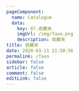 ```yaml
---
pageComponent: 
  name: Catalogue
  data: 
    key: 07.收藏夹
    imgUrl: /img/favo.png
    description: 收藏夹
title: 收藏夹
date: 2020-03-11 21:50:56
permalink: /favo
sidebar: false
article: false
comment: false
editLink: false
---
```

